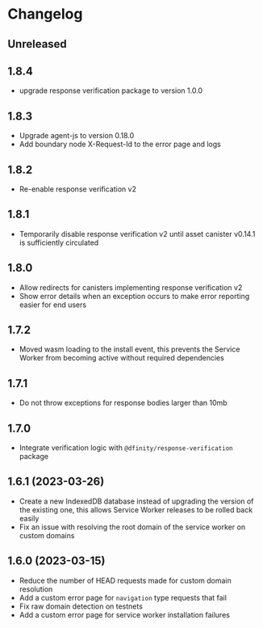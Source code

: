 # Changelog

## Unreleased

## 1.8.4

- upgrade response verification package to version 1.0.0

## 1.8.3

- Upgrade agent-js to version 0.18.0
- Add boundary node X-Request-Id to the error page and logs

## 1.8.2

- Re-enable response verification v2

## 1.8.1

- Temporarily disable response verification v2 until asset canister v0.14.1 is sufficiently circulated

## 1.8.0

- Allow redirects for canisters implementing response verification v2
- Show error details when an exception occurs to make error reporting easier for end users

## 1.7.2

- Moved wasm loading to the install event, this prevents the Service Worker from becoming active without required dependencies

## 1.7.1

- Do not throw exceptions for response bodies larger than 10mb

## 1.7.0

- Integrate verification logic with `@dfinity/response-verification` package

## 1.6.1 (2023-03-26)

- Create a new IndexedDB database instead of upgrading the version of the existing one, this allows Service Worker releases to be rolled back easily
- Fix an issue with resolving the root domain of the service worker on custom domains

## 1.6.0 (2023-03-15)

- Reduce the number of HEAD requests made for custom domain resolution
- Add a custom error page for `navigation` type requests that fail
- Fix raw domain detection on testnets
- Add a custom error page for service worker installation failures
